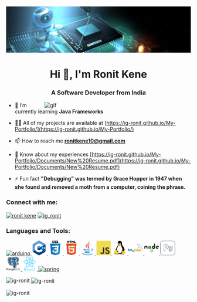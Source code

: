 ![logo](https://github.com/Ig-Ronit/Ig-Ronit/blob/main/Banner1.png)

<h1 align="center">Hi 👋, I'm Ronit Kene</h1>
<h3 align="center">A Software Developer from India</h3>

<img align="right" alt="gif" width="400" src="https://gifdb.com/images/high/animated-man-computer-coding-nae6mec378lsg1i3.gif">

- 🌱 I’m currently learning **Java Frameworks**

- 👨‍💻 All of my projects are available at [https://ig-ronit.github.io/My-Portfolio/](https://ig-ronit.github.io/My-Portfolio/)

- 📫 How to reach me **ronitkene10@gmail.com**

- 📄 Know about my experiences [https://ig-ronit.github.io/My-Portfolio/Documents/New%20Resume.pdf](https://ig-ronit.github.io/My-Portfolio/Documents/New%20Resume.pdf)

- ⚡ Fun fact **"Debugging" was termed by Grace Hopper in 1947 when she found and removed a moth from a computer, coining the phrase.**

<h3 align="left">Connect with me:</h3>
<p align="left">
<a href="https://linkedin.com/in/ronit kene" target="blank"><img align="center" src="https://raw.githubusercontent.com/rahuldkjain/github-profile-readme-generator/master/src/images/icons/Social/linked-in-alt.svg" alt="ronit kene" height="30" width="40" /></a>
<a href="https://instagram.com/ig_ronit" target="blank"><img align="center" src="https://raw.githubusercontent.com/rahuldkjain/github-profile-readme-generator/master/src/images/icons/Social/instagram.svg" alt="ig_ronit" height="30" width="40" /></a>
</p>

<h3 align="left">Languages and Tools:</h3>
<p align="left"> <a href="https://www.arduino.cc/" target="_blank" rel="noreferrer"> <img src="https://cdn.worldvectorlogo.com/logos/arduino-1.svg" alt="arduino" width="40" height="40"/> </a> <a href="https://www.w3schools.com/cpp/" target="_blank" rel="noreferrer"> <img src="https://raw.githubusercontent.com/devicons/devicon/master/icons/cplusplus/cplusplus-original.svg" alt="cplusplus" width="40" height="40"/> </a> <a href="https://www.w3schools.com/css/" target="_blank" rel="noreferrer"> <img src="https://raw.githubusercontent.com/devicons/devicon/master/icons/css3/css3-original-wordmark.svg" alt="css3" width="40" height="40"/> </a> <a href="https://www.w3.org/html/" target="_blank" rel="noreferrer"> <img src="https://raw.githubusercontent.com/devicons/devicon/master/icons/html5/html5-original-wordmark.svg" alt="html5" width="40" height="40"/> </a> <a href="https://www.java.com" target="_blank" rel="noreferrer"> <img src="https://raw.githubusercontent.com/devicons/devicon/master/icons/java/java-original.svg" alt="java" width="40" height="40"/> </a> <a href="https://developer.mozilla.org/en-US/docs/Web/JavaScript" target="_blank" rel="noreferrer"> <img src="https://raw.githubusercontent.com/devicons/devicon/master/icons/javascript/javascript-original.svg" alt="javascript" width="40" height="40"/> </a> <a href="https://www.linux.org/" target="_blank" rel="noreferrer"> <img src="https://raw.githubusercontent.com/devicons/devicon/master/icons/linux/linux-original.svg" alt="linux" width="40" height="40"/> </a> <a href="https://www.mysql.com/" target="_blank" rel="noreferrer"> <img src="https://raw.githubusercontent.com/devicons/devicon/master/icons/mysql/mysql-original-wordmark.svg" alt="mysql" width="40" height="40"/> </a> <a href="https://nodejs.org" target="_blank" rel="noreferrer"> <img src="https://raw.githubusercontent.com/devicons/devicon/master/icons/nodejs/nodejs-original-wordmark.svg" alt="nodejs" width="40" height="40"/> </a> <a href="https://www.photoshop.com/en" target="_blank" rel="noreferrer"> <img src="https://raw.githubusercontent.com/devicons/devicon/master/icons/photoshop/photoshop-line.svg" alt="photoshop" width="40" height="40"/> </a> <a href="https://www.postgresql.org" target="_blank" rel="noreferrer"> <img src="https://raw.githubusercontent.com/devicons/devicon/master/icons/postgresql/postgresql-original-wordmark.svg" alt="postgresql" width="40" height="40"/> </a> <a href="https://reactjs.org/" target="_blank" rel="noreferrer"> <img src="https://raw.githubusercontent.com/devicons/devicon/master/icons/react/react-original-wordmark.svg" alt="react" width="40" height="40"/> </a> <a href="https://spring.io/" target="_blank" rel="noreferrer"> <img src="https://www.vectorlogo.zone/logos/springio/springio-icon.svg" alt="spring" width="40" height="40"/> </a> </p>

<p><img align="left" src="https://github-readme-stats.vercel.app/api/top-langs?username=ig-ronit&show_icons=true&locale=en&layout=compact" alt="ig-ronit" /></p>

<p>&nbsp;<img align="center" src="https://github-readme-stats.vercel.app/api?username=ig-ronit&show_icons=true&locale=en" alt="ig-ronit" /></p>

<p><img align="center" src="https://github-readme-streak-stats.herokuapp.com/?user=ig-ronit&" alt="ig-ronit" /></p>
